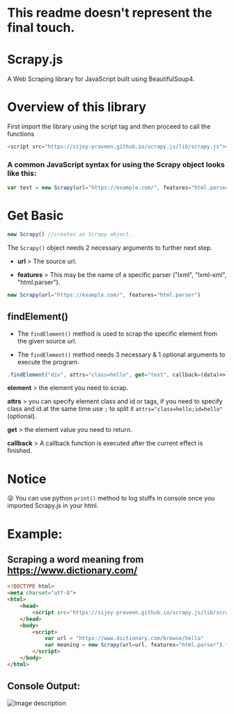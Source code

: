 # This readme doesn't represent the final touch.

# Scrapy.js
A Web Scraping library for JavaScript built using BeautifulSoup4.

# Overview of this library
First import the library using the script tag and then proceed to call the functions 

```js
<script src="https://sijey-praveen.github.io/scrapy.js/lib/scrapy.js"></script>
```

### A common JavaScript syntax for using the Scrapy object looks like this:

```js
var test = new Scrapy(url="https://example.com/", features="html.parser").findElement("*", attrs="*", get="*", callback=func())
```

# Get Basic

```js
new Scrapy() //creates an Scrapy object.
```

The `Scrapy()` object needs 2 necessary arguments to further 
next step.
 
- **url** > The source url.

- **features** > This may be the name of a specific parser ("lxml", "lxml-xml", "html.parser"). 

```js
new Scrapy(url="https://example.com/", features="html.parser")
```
## findElement()

- The `findElement()` method is used to scrap the specific element from the given source url.

- The `findElement()` method needs 3 necessary & 1 optional arguments to execute the program.

```js
.findElement("div", attrs="class=hello", get="text", callback=(data)=> console.log(data))
```

**element** > the element you need to scrap.

**attrs** > you can specify element class and id or tags, if you need to specify class and id at the same time use `;` to split it `attrs="class=hello;id=hello"` (optional).

**get** > the element value you need to return.

**callback** > A callback function is executed after the current effect is finished.


# Notice
😜 You can use python `print()` method to log stuffs in console once you imported Scrapy.js in your html.

# Example:
## Scraping a word meaning from https://www.dictionary.com/

```html
<!DOCTYPE html>
<meta charset="utf-8">
<html>
    <head>
        <script src="https://sijey-praveen.github.io/scrapy.js/lib/scrapy.js"></script>
    </head>
    <body>
        <script>
            var url = "https://www.dictionary.com/browse/hello"
            var meaning = new Scrapy(url=url, features="html.parser").findElement("div", attrs="class=css-10ul8x e1q3nk1v2", get="text", callback=(data)=> print(data))
        </script>                
    </body>
</html>
```

## Console Output:

![Image description](https://dev-to-uploads.s3.amazonaws.com/uploads/articles/b876d29bqe1og3ccbolv.png)
